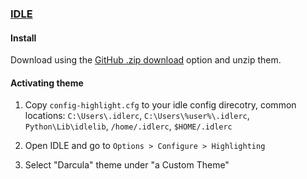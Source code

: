 ### [IDLE](https://docs.python.org/3/library/idle.html)

#### Install

Download using the [GitHub .zip download](https://github.com/dracula/idle/archive/master.zip) option and unzip them.

#### Activating theme

1. Copy `config-highlight.cfg` to your idle config direcotry, common locations: `C:\Users\.idlerc`, `C:\Users\%user%\.idlerc`, `Python\Lib\idlelib`, `/home/.idlerc`, `$HOME/.idlerc`

2. Open IDLE and go to `Options > Configure > Highlighting`

3. Select "Darcula" theme under "a Custom Theme"
